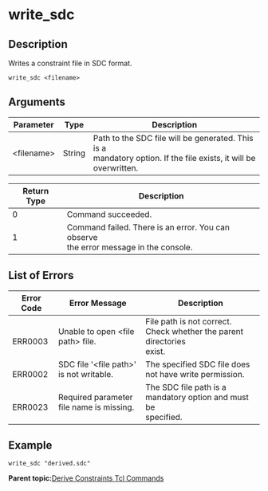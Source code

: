 # write\_sdc

## Description

Writes a constraint file in SDC format.

``` {#CODEBLOCK_FCY_Y2X_Z5B}
write_sdc <filename>
```

## Arguments

|Parameter|Type|Description|
|---------|----|-----------|
|&lt;filename&gt;|String|Path to the SDC file will be generated. This is a<br /> mandatory option. If the file exists, it will be<br /> overwritten.|

|Return Type|Description|
|-----------|-----------|
|0|Command succeeded.|
|1|Command failed. There is an error. You can observe<br /> the error message in the console.|

## List of Errors

|Error Code|Error Message|Description|
|----------|-------------|-----------|
|<br /> ERR0003<br />|Unable to open &lt;file path&gt; file.|File path is not correct. Check whether the parent directories<br /> exist.|
|<br /> ERR0002<br />|SDC file '&lt;file path&gt;' is not writable.|The specified SDC file does not have write permission.|
|<br /> ERR0023<br />|Required parameter file name is missing.|The SDC file path is a mandatory option and must be<br /> specified.|

## Example

``` {#CODEBLOCK_GCY_Y2X_Z5B}
write_sdc "derived.sdc"
```

**Parent topic:**[Derive Constraints Tcl Commands](GUID-E8E3F99E-67E3-4A1C-A7FF-4408B37FDF2E.md)

